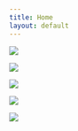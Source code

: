 ```yaml
---
title: Home
layout: default
---
```


<a href="https://magicmeeple.pledgemanager.com/projects/overworld-16-bit-tile-placement-and-exploration-bo/participate/">![](https://magicmeeplegames.com/wp-content/uploads/2017/12/LastChance-1.png)</a>

![](https://magicmeeplegames.com/wp-content/uploads/2017/12/ProgressBar_IncomingTransmission.jpg)

<a href="https://magicmeeple.pledgemanager.com/projects/overworld-16-bit-tile-placement-and-exploration-bo/participate/">![](https://magicmeeplegames.com/wp-content/uploads/2017/12/ProgressBar_Overworld-1.jpg)</a>

<a href="https://magicmeeplegames.com/shop/">![](https://magicmeeplegames.com/wp-content/uploads/2017/12/ProgressBar_FoE.jpg)</a>

<a href="https://magicmeeplegames.com/shop/">![](https://magicmeeplegames.com/wp-content/uploads/2015/03/ProgressBar_DRV.jpg)</a>
